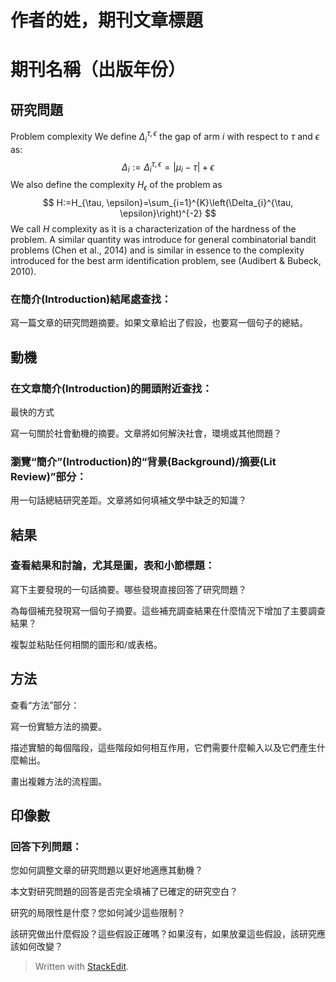 ﻿

# 作者的姓，期刊文章標題

# 期刊名稱（出版年份）

  

## 研究問題

Problem complexity We define $\Delta_{i}^{\tau, \epsilon}$ the gap of arm $i$ with respect to $\tau$ and $\epsilon$ as:
$$
\Delta_{i}:=\Delta_{i}^{\tau, \epsilon}=\left|\mu_{i}-\tau\right|+\epsilon
$$
We also define the complexity $H_{\epsilon}$ of the problem as
$$
H:=H_{\tau, \epsilon}=\sum_{i=1}^{K}\left(\Delta_{i}^{\tau, \epsilon}\right)^{-2}
$$
We call $H$ complexity as it is a characterization of the hardness of the problem. A similar quantity was introduce for general combinatorial bandit problems (Chen et al.,
2014) and is similar in essence to the complexity introduced for the best arm identification problem, see (Audibert \& Bubeck, 2010).

### 在簡介(Introduction)結尾處查找：

  

寫一篇文章的研究問題摘要。如果文章給出了假設，也要寫一個句子的總結。

  

## 動機

### 在文章簡介(Introduction)的開頭附近查找：

  最快的方式

寫一句關於社會動機的摘要。文章將如何解決社會，環境或其他問題？

  

### 瀏覽“簡介”(Introduction)的“背景(Background)/摘要(Lit Review)”部分：

  

用一句話總結研究差距。文章將如何填補文學中缺乏的知識？

  

## 結果

### 查看結果和討論，尤其是圖，表和小節標題：

  

寫下主要發現的一句話摘要。哪些發現直接回答了研究問題？

  

為每個補充發現寫一個句子摘要。這些補充調查結果在什麼情況下增加了主要調查結果？

  

複製並粘貼任何相關的圖形和/或表格。

  

## 方法

查看“方法”部分：

寫一份實驗方法的摘要。

描述實驗的每個階段，這些階段如何相互作用，它們需要什麼輸入以及它們產生什麼輸出。

畫出複雜方法的流程圖。

  

## 印像數

### 回答下列問題：

  

您如何調整文章的研究問題以更好地適應其動機？

  

本文對研究問題的回答是否完全填補了已確定的研究空白？

  

研究的局限性是什麼？您如何減少這些限制？

  

該研究做出什麼假設？這些假設正確嗎？如果沒有，如果放棄這些假設，該研究應該如何改變？


> Written with [StackEdit](https://stackedit.io/).
